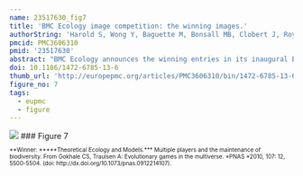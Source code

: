 ```yaml
---
name: 23517630_fig7
title: 'BMC Ecology image competition: the winning images.'
authorString: 'Harold S, Wong Y, Baguette M, Bonsall MB, Clobert J, Royle NJ, Settele J.'
pmcid: PMC3606310
pmid: '23517630'
abstract: "BMC Ecology announces the winning entries in its inaugural Ecology Image Competition, open to anyone affiliated with a research institute. The competition, which received more than 200 entries from international researchers at all career levels and a wide variety of scientific disciplines, was looking for striking visual interpretations of ecological processes. In this Editorial, our academic Section Editors and guest judge Dr Yan Wong explain what they found most appealing about their chosen winning entries, and highlight a few of the outstanding images that didn't quite make it to the top prize."
doi: 10.1186/1472-6785-13-6
thumb_url: 'http://europepmc.org/articles/PMC3606310/bin/1472-6785-13-6-7.gif'
figure_no: 7
tags:
  - eupmc
  - figure
---
```

<img src='http://europepmc.org/articles/PMC3606310/bin/1472-6785-13-6-7.jpg' style='max-height: 300px'>
### Figure 7
<p style='font-size: 10px;'>**Winner: *****Theoretical Ecology and Models.*** Multiple players and the maintenance of biodiversity. From Gokhale CS, Traulsen A: Evolutionary games in the multiverse. *PNAS *2010, 107: 12, 5500-5504. (doi: <ext-link ext-link-type="uri" xlink:href="http://dx.doi.org/10.1073/pnas.0912214107">http://dx.doi.org/10.1073/pnas.0912214107</ext-link>).</p>